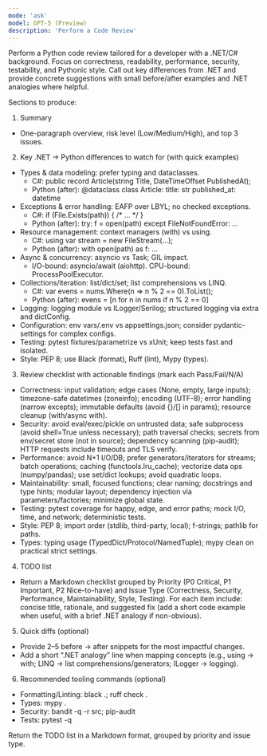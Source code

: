 ```yaml
---
mode: 'ask'
model: GPT-5 (Preview)
description: 'Perform a Code Review'
---
```

Perform a Python code review tailored for a developer with a .NET/C# background. Focus on correctness, readability, performance, security, testability, and Pythonic style. Call out key differences from .NET and provide concrete suggestions with small before/after examples and .NET analogies where helpful.

Sections to produce:

1) Summary
- One-paragraph overview, risk level (Low/Medium/High), and top 3 issues.

2) Key .NET → Python differences to watch for (with quick examples)
- Types & data modeling: prefer typing and dataclasses.
	- C#: public record Article(string Title, DateTimeOffset PublishedAt);
	- Python (after):
		@dataclass
		class Article:
				title: str
				published_at: datetime
- Exceptions & error handling: EAFP over LBYL; no checked exceptions.
	- C#: if (File.Exists(path)) { /* ... */ }
	- Python (after):
		try:
				f = open(path)
		except FileNotFoundError:
				...
- Resource management: context managers (with) vs using.
	- C#: using var stream = new FileStream(...);
	- Python (after):
		with open(path) as f:
				...
- Async & concurrency: asyncio vs Task; GIL impact.
	- I/O-bound: asyncio/await (aiohttp). CPU-bound: ProcessPoolExecutor.
- Collections/iteration: list/dict/set; list comprehensions vs LINQ.
	- C#: var evens = nums.Where(n => n % 2 == 0).ToList();
	- Python (after): evens = [n for n in nums if n % 2 == 0]
- Logging: logging module vs ILogger/Serilog; structured logging via extra and dictConfig.
- Configuration: env vars/.env vs appsettings.json; consider pydantic-settings for complex configs.
- Testing: pytest fixtures/parametrize vs xUnit; keep tests fast and isolated.
- Style: PEP 8; use Black (format), Ruff (lint), Mypy (types).

3) Review checklist with actionable findings (mark each Pass/Fail/N/A)
- Correctness: input validation; edge cases (None, empty, large inputs); timezone-safe datetimes (zoneinfo); encoding (UTF-8); error handling (narrow excepts); immutable defaults (avoid {}/[] in params); resource cleanup (with/async with).
- Security: avoid eval/exec/pickle on untrusted data; safe subprocess (avoid shell=True unless necessary); path traversal checks; secrets from env/secret store (not in source); dependency scanning (pip-audit); HTTP requests include timeouts and TLS verify.
- Performance: avoid N+1 I/O/DB; prefer generators/iterators for streams; batch operations; caching (functools.lru_cache); vectorize data ops (numpy/pandas); use set/dict lookups; avoid quadratic loops.
- Maintainability: small, focused functions; clear naming; docstrings and type hints; modular layout; dependency injection via parameters/factories; minimize global state.
- Testing: pytest coverage for happy, edge, and error paths; mock I/O, time, and network; deterministic tests.
- Style: PEP 8; import order (stdlib, third-party, local); f-strings; pathlib for paths.
- Types: typing usage (TypedDict/Protocol/NamedTuple); mypy clean on practical strict settings.

4) TODO list
- Return a Markdown checklist grouped by Priority (P0 Critical, P1 Important, P2 Nice-to-have) and Issue Type (Correctness, Security, Performance, Maintainability, Style, Testing). For each item include: concise title, rationale, and suggested fix (add a short code example when useful, with a brief .NET analogy if non-obvious).

5) Quick diffs (optional)
- Provide 2–5 before → after snippets for the most impactful changes.
- Add a short “.NET analogy” line when mapping concepts (e.g., using → with; LINQ → list comprehensions/generators; ILogger → logging).

6) Recommended tooling commands (optional)
- Formatting/Linting: black .; ruff check .
- Types: mypy .
- Security: bandit -q -r src; pip-audit
- Tests: pytest -q

Return the TODO list in a Markdown format, grouped by priority and issue type.